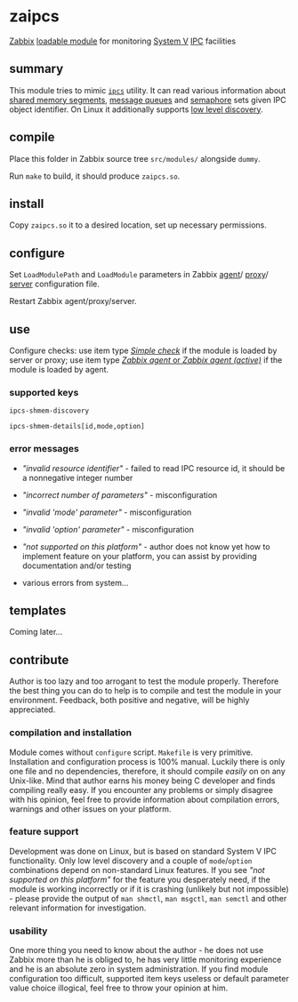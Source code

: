 # zaipcs

[Zabbix](http://www.zabbix.com)
[loadable module](https://www.zabbix.com/documentation/3.2/manual/config/items/loadablemodules)
for monitoring
[System V](https://en.wikipedia.org/wiki/UNIX_System_V)
[IPC](https://en.wikipedia.org/wiki/Inter-process_communication)
facilities

## summary

This module tries to mimic
[`ipcs`](http://pubs.opengroup.org/onlinepubs/9699919799/utilities/ipcs.html) utility.
It can read various information about
[shared memory segments](https://en.wikipedia.org/wiki/Shared_memory#Support_on_Unix-like_systems),
[message queues](https://en.wikipedia.org/wiki/Message_queue#Implementation_in_UNIX)
and
[semaphore](https://en.wikipedia.org/wiki/Semaphore_(programming)) sets
given IPC object identifier.
On Linux it additionally supports
[low level discovery](https://www.zabbix.com/documentation/3.2/manual/discovery/low_level_discovery).

## compile

Place this folder in Zabbix source tree `src/modules/` alongside `dummy`.

Run `make` to build, it should produce `zaipcs.so`.

## install

Copy `zaipcs.so` it to a desired location, set up necessary permissions.

## configure

Set `LoadModulePath` and `LoadModule` parameters in Zabbix
[agent](https://www.zabbix.com/documentation/3.2/manual/appendix/config/zabbix_agentd)/
[proxy](https://www.zabbix.com/documentation/3.2/manual/appendix/config/zabbix_proxy)/
[server](https://www.zabbix.com/documentation/3.2/manual/appendix/config/zabbix_server) configuration file.

Restart Zabbix agent/proxy/server.

## use

Configure checks: use item type
[_Simple check_](https://www.zabbix.com/documentation/3.2/manual/config/items/itemtypes/simple_checks)
if the module is loaded by server or proxy;
use item type
[_Zabbix agent_ or _Zabbix agent (active)_](https://www.zabbix.com/documentation/3.2/manual/config/items/itemtypes/zabbix_agent)
if the module is loaded by agent.

### supported keys

`ipcs-shmem-discovery`

`ipcs-shmem-details[id,mode,option]`

### error messages

* _"invalid resource identifier"_ - failed to read IPC resource id, it should be a nonnegative integer number

* _"incorrect number of parameters"_ - misconfiguration

* _"invalid 'mode' parameter"_ - misconfiguration

* _"invalid 'option' parameter"_ - misconfiguration

* _"not supported on this platform"_ - author does not know yet how to implement feature on your platform, you can assist by providing documentation and/or testing

* various errors from system...

## templates

Coming later...

## contribute

Author is too lazy and too arrogant to test the module properly. Therefore the best thing you can do to help is to compile and test the module in your environment. Feedback, both positive and negative, will be highly appreciated.

### compilation and installation

Module comes without `configure` script. `Makefile` is very primitive. Installation and configuration process is 100% manual. Luckily there is only one file and no dependencies, therefore, it should compile *easily* on on any Unix-like. Mind that author earns his money being C developer and finds compiling really easy. If you encounter any problems or simply disagree with his opinion, feel free to provide information about compilation errors, warnings and other issues on your platform.

### feature support

Development was done on Linux, but is based on standard System V IPC functionality. Only low level discovery and a couple of `mode`/`option` combinations depend on non-standard Linux features. If you see _"not supported on this platform"_ for the feature you desperately need, if the module is working incorrectly or if it is crashing (unlikely but not impossible) - please provide the output of `man shmctl`, `man msgctl`, `man semctl` and other relevant information for investigation.

### usability

One more thing you need to know about the author - he does not use Zabbix more than he is obliged to, he has very little monitoring experience and he is an absolute zero in system administration. If you find module configuration too difficult, supported item keys useless or default parameter value choice illogical, feel free to throw your opinion at him.
